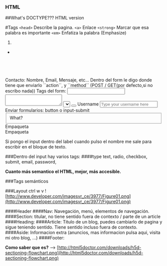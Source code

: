 ### HTML

##What's DOCTYPE???
HTML version

#Tags
``<head>`` Describe la pagina.
``<a>`` Enlace
``<strong>`` Marcar que esa palabra es importante 
``<em>`` Enfatiza la palabra (Emphasize)
<ol><li></li></ol>
<ul><li></li></ul>

<section></section>
<aside></aside>
<nav></nav>
<header></header>
<footer></footer>
<article></article>

<table></table>
<form></form> Contacto: Nombre, Email, Mensaje, etc... Dentro del form le digo donde tiene que enviarlo ``action``, y ``method`` (POST / GET(por defecto,si no escribo nada))
Tags del form: <input type="" name="">
<textarea></textarea>
<select></select>
<button></button>
<label>Username</label>
<input type="text" name="username" placeholder="Type your username here">
Enviar formularios: button o input-submit
<fieldset>What?</fieldset> Empaqueta
<legend></legend> Empaqueta

Si pongo el input dentro del label cuando pulso el nombre me sale para escribir en el bloque de texto. <label for="username"></label>

###Dentro del input hay varios tags:
####type
text, radio, checkbox, submit, email, password, 

**Cuanto más semantico el HTML, mejor, más accesible.**

###Tags semánticos
<div></div>
<span></span> 

###Layout
ctrl w v
![http://www.developer.com/imagesvr_ce/3977/Figure01.png](http://www.developer.com/imagesvr_ce/3977/Figure01.png)

####Header
####Nav: Navegación, menú, elementos de navegación.
####Section: titular, no tiene sentido fuera de contexto / parte de un article
####Heading:
####Article: Titulo de un blog, puedes cambiarlo de pagina y sigue teniendo sentido. Tiene sentido incluso fuera de contexto.
####Aside: Informacion extra (anuncios, mas informacion pulsa aqui, visita mi otro blog, ...)
####Footer:

**Como saber que es?** --> [http://html5doctor.com/downloads/h5d-sectioning-flowchart.png](http://html5doctor.com/downloads/h5d-sectioning-flowchart.png)